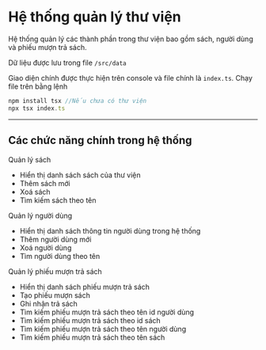 # Hệ thống quản lý thư viện
Hệ thống quản lý các thành phần trong thư viện bao gồm sách, người dùng và phiếu mượn trả sách.

Dữ liệu được lưu trong file `/src/data`

Giao diện chính được thực hiện trên console và file chính là `index.ts`. Chạy file trên bằng lệnh
```ts
npm install tsx //Nếu chưa có thư viện
npx tsx index.ts
```
---
## Các chức năng chính trong hệ thống

Quản lý sách
- Hiển thị danh sách sách của thư viện
- Thêm sách mới
- Xoá sách
- Tìm kiếm sách theo tên

Quản lý người dùng
- Hiển thị danh sách thông tin người dùng trong hệ thống
- Thêm người dùng mới 
- Xoá người dùng
- Tìm người dùng theo tên

Quản lý phiếu mượn trả sách
- Hiển thị danh sách phiếu mượn trả sách
- Tạo phiếu mượn sách
- Ghi nhận trả sách
- Tìm kiếm phiếu mượn trả sách theo tên id người dùng
- Tìm kiếm phiếu mượn trả sách theo id sách
- Tìm kiếm phiếu mượn trả sách theo tên người dùng
- Tìm kiếm phiếu mượn trả sách theo tên sách


